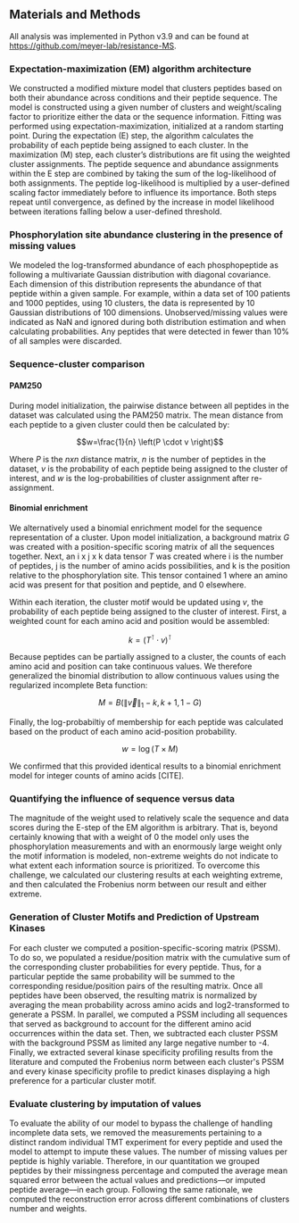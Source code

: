 ## Materials and Methods

All analysis was implemented in Python v3.9 and can be found at <https://github.com/meyer-lab/resistance-MS>.

### Expectation-maximization (EM) algorithm architecture

We constructed a modified mixture model that clusters peptides based on both their abundance across conditions and their peptide sequence. The model is constructed using a given number of clusters and weight/scaling factor to prioritize either the data or the sequence information. Fitting was performed using expectation-maximization, initialized at a random starting point. During the expectation (E) step, the algorithm calculates the probability of each peptide being assigned to each cluster. In the maximization (M) step, each cluster’s distributions are fit using the weighted cluster assignments. The peptide sequence and abundance assignments within the E step are combined by taking the sum of the log-likelihood of both assignments. The peptide log-likelihood is multiplied by a user-defined scaling factor immediately before to influence its importance. Both steps repeat until convergence, as defined by the increase in model likelihood between iterations falling below a user-defined threshold.

### Phosphorylation site abundance clustering in the presence of missing values

We modeled the log-transformed abundance of each phosphopeptide as following a multivariate Gaussian distribution with diagonal covariance. Each dimension of this distribution represents the abundance of that peptide within a given sample. For example, within a data set of 100 patients and 1000 peptides, using 10 clusters, the data is represented by 10 Gaussian distributions of 100 dimensions. Unobserved/missing values were indicated as NaN and ignored during both distribution estimation and when calculating probabilities. Any peptides that were detected in fewer than 10% of all samples were discarded.

### Sequence-cluster comparison

#### PAM250

During model initialization, the pairwise distance between all peptides in the dataset was calculated using the PAM250 matrix. The mean distance from each peptide to a given cluster could then be calculated by:

$$w=\frac{1}{n} \left(P \cdot v \right)$$

Where $P$ is the $n x n$ distance matrix, $n$ is the number of peptides in the dataset, $v$ is the probability of each peptide being assigned to the cluster of interest, and $w$ is the log-probabilities of cluster assignment after re-assignment.

#### Binomial enrichment

We alternatively used a binomial enrichment model for the sequence representation of a cluster. Upon model initialization, a background matrix $G$ was created with a position-specific scoring matrix of all the sequences together. Next, an i x j x k data tensor $T$ was created where i is the number of peptides, j is the number of amino acids possibilities, and k is the position relative to the phosphorylation site. This tensor contained 1 where an amino acid was present for that position and peptide, and 0 elsewhere.

Within each iteration, the cluster motif would be updated using $v$, the probability of each peptide being assigned to the cluster of interest. First, a weighted count for each amino acid and position would be assembled:

$$k = \left(T^\intercal \cdot v \right)^\intercal$$

Because peptides can be partially assigned to a cluster, the counts of each amino acid and position can take continuous values. We therefore generalized the binomial distribution to allow continuous values using the regularized incomplete Beta function:

$$M = B \left(\| \vec{v}\|_1 - k, k + 1, 1 - G \right)$$

Finally, the log-probabiltiy of membership for each peptide was calculated based on the product of each amino acid-position probability.

$$w = \log (T \times M)$$

We confirmed that this provided identical results to a binomial enrichment model for integer counts of amino acids [CITE].

### Quantifying the influence of sequence versus data

The magnitude of the weight used to relatively scale the sequence and data scores during the E-step of the EM algorithm is arbitrary. That is, beyond certainly knowing that with a weight of 0 the model only uses the phosphorylation measurements and with an enormously large weight only the motif information is modeled, non-extreme weights do not indicate to what extent each information source is prioritized. To overcome this challenge, we calculated our clustering results at each weighting extreme, and then calculated the Frobenius norm between our result and either extreme.

### Generation of Cluster Motifs and Prediction of Upstream Kinases

For each cluster we computed a position-specific-scoring matrix (PSSM). To do so, we populated a residue/position matrix with the cumulative sum of the corresponding cluster probabilities for every peptide. Thus, for a particular peptide the same probability will be summed to the corresponding residue/position pairs of the resulting matrix. Once all peptides have been observed, the resulting matrix is normalized by averaging the mean probability across amino acids and log2-transformed to generate a PSSM. In parallel, we computed a PSSM including all sequences that served as background to account for the different amino acid occurrences within the data set. Then, we subtracted each cluster PSSM with the background PSSM as limited any large negative number to -4. Finally, we extracted several kinase specificity profiling results from the literature and computed the Frobenius norm between each cluster's PSSM and every kinase specificity profile to predict kinases displaying a high preference for a particular cluster motif.

### Evaluate clustering by imputation of values

To evaluate the ability of our model to bypass the challenge of handling incomplete data sets, we removed the measurements pertaining to a distinct random individual TMT experiment for every peptide and used the model to attempt to impute these values. The number of missing values per peptide is highly variable. Therefore, in our quantitation we grouped peptides by their missingness percentage and computed the average mean squared error between the actual values and predictions––or imputed peptide average––in each group. Following the same rationale, we computed the reconstruction error across different combinations of clusters number and weights.
